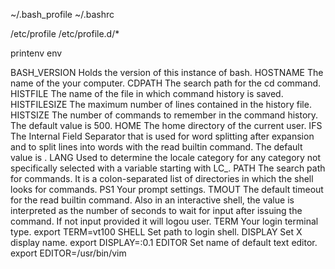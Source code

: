 ~/.bash_profile
~/.bashrc

/etc/profile
/etc/profile.d/*


<!-- https://www.cyberciti.biz/faq/linux-list-all-environment-variables-env-command/ -->
printenv
env


BASH_VERSION	Holds the version of this instance of bash.
HOSTNAME       	The name of the your computer.
CDPATH      	The search path for the cd command.
HISTFILE    	The name of the file in which command history is saved.
HISTFILESIZE	The maximum number of lines contained in the history file.
HISTSIZE    	The number of commands to remember in the command history. The default value is 500.
HOME	        The home directory of the current user.
IFS         	The Internal Field Separator that is used for word splitting after expansion and to split lines into words with the read builtin command. The default value is <space><tab><newline>.
LANG	        Used to determine the locale category for any category not specifically selected with a variable starting with LC_.
PATH	        The search path for commands. It is a colon-separated list of directories in which the shell looks for commands.
PS1	            Your prompt settings.
TMOUT	        The default timeout for the read builtin command. Also in an interactive shell, the value is interpreted as the number of seconds to wait for input after issuing the command. If not input provided it will logou user.
TERM	        Your login terminal type.	export TERM=vt100
SHELL	        Set path to login shell.
DISPLAY	        Set X display name.     export DISPLAY=:0.1
EDITOR	        Set name of default text editor.	export EDITOR=/usr/bin/vim